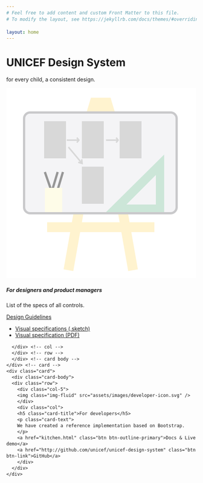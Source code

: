 ```yaml
---
# Feel free to add content and custom Front Matter to this file.
# To modify the layout, see https://jekyllrb.com/docs/themes/#overriding-theme-defaults

layout: home
---
```


<div class="jumbotron" style="">
  <h1 class="display-4">UNICEF Design System</h1>
  <p class="lead">for every child, a consistent design.</p>
</div>

<div class="container-fluid">
  <div class="card-deck">
    <div class="card">
      <div class="card-body">
      <div class="row">
        <div class="col-5">
        <img class="img-fluid" src="assets/images/designer-icon.svg" />
        </div>
        <div class="col">
          <h5 class="card-title">For designers and product managers</h5>
          <p class="card-text">List of the specs of all controls.</p>
          <a href="guidelines.html" class="btn btn-outline-primary">Design Guidelines</a>
          <ul class="list-unstyled my-4">
            <li>
              <a href="">Visual specifications (.sketch)</a>
            </li>
            <li>
              <a href="#" class="">Visual specification (PDF)</a>
            </li>
        </ul>

      </div> <!-- col -->
      </div> <!-- row -->
      </div> <!-- card body -->
    </div> <!-- card -->
    <div class="card">
      <div class="card-body">
      <div class="row">
        <div class="col-5">
        <img class="img-fluid" src="assets/images/developer-icon.svg" />
        </div>
        <div class="col">
        <h5 class="card-title">For developers</h5>
        <p class="card-text">
        We have created a reference implementation based on Bootstrap.
        </p>
        <a href="kitchen.html" class="btn btn-outline-primary">Docs & Live demo</a>
        <a href="http://github.com/unicef/unicef-design-system" class="btn btn-link">GitHub</a>
        </div>
      </div>
    </div>
  </div> <!-- card deck -->

</div>
